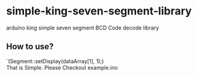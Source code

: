 # simple-king-seven-segment-library
arduino king simple seven segment BCD Code decode library
  
## How to use?
`(Segment::setDisplay(dataArray[1], 1);)  
That is Simple. Please Checkout example.ino
